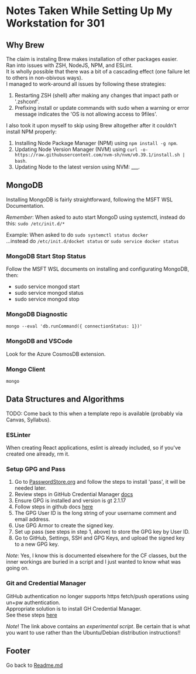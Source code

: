 # Notes Taken While Setting Up My Workstation for 301

## Why Brew

The claim is instaling Brew makes installation of other packages easier.  
Ran into issues with ZSH, NodeJS, NPM, and ESLint.  
It is wholly possible that there was a bit of a cascading effect (one failure let to others in non-obivous ways).  
I managed to work-around all issues by following these strategies:  

1. Restarting ZSH (shell) after making any changes that impact path or '.zshconf'.  
2. Prefixing install or update commands with sudo when a warning or error message indicates the 'OS is not allowing access to 9files'.  

I also took it upon myself to skip using Brew altogether after it couldn't install NPM properly:  

1. Installing Node Package Manager (NPM) using `npm install -g npm`.  
2. Updating Node Version Manager (NVM) using `curl -o- https://raw.githubusercontent.com/nvm-sh/nvm/v0.39.1/install.sh | bash`.  
3. Updating Node to the latest version using NVM: ___.  

## MongoDB

Installing MongoDB is fairly straightforward, following the MSFT WSL Documentation.

*Remember*: When asked to auto start MongoD using systemctl, instead do this: `sudo /etc/init.d/*`  

Example: When asked to do `sudo systemctl status docker`  
...instead do `/etc/init.d/docket status` or `sudo service docker status`  

### MongoDB Start Stop Status

Follow the MSFT WSL documents on installing and configurating MongoDB, then:  

- sudo service mongod start  
- sudo service mongod status  
- sudo service mongod stop  

### MongoDB Diagnostic

`mongo --eval 'db.runCommand({ connectionStatus: 1})'`  

### MongoDB and VSCode

Look for the Azure CosmosDB extension.  

### Mongo Client

`mongo`  

## Data Structures and Algorithms

TODO: Come back to this when a template repo is available (probably via Canvas, Syllabus).  

### ESLinter

When creating React applications, eslint is already included, so if you've created one already, rm it.  

### Setup GPG and Pass

1. Go to [PasswordStore.org](https://www.passwordstore.org/) and follow the steps to install 'pass', it will be needed later.  
2. Review steps in GitHub Credential Manager [docs](https://github.com/GitCredentialManager/git-credential-manager/blob/main/docs/credstores.md)  
3. Ensure GPG is installed and version is gt 2.1.17
4. Follow steps in github docs [here](https://docs.github.com/en/github-ae@latest/authentication/managing-commit-signature-verification/generating-a-new-gpg-key)  
5. The GPG User ID is the long string of your username comment and email address.  
6. Use GPG Armor to create the signed key.  
7. Set up pass (see steps in step 1, above) to store the GPG key by User ID.  
8. Go to GitHub, Settings, SSH and GPG Keys, and upload the signed key to a new GPG key.  

*Note*: Yes, I know this is documented elsewhere for the CF classes, but the inner workings are buried in a script and I just wanted to know what was going on.  

### Git and Credential Manager

GitHub authentication no longer supports https fetch/push operations using un+pw authentication.  
Appropriate solution is to install GH Credential Manager.  
See these steps [here](https://github.com/GitCredentialManager/git-credential-manager#linux-install-instructions)  

*Note*! The link above contains an *experimental script*. Be certain that is what you want to use rather than the Ubuntu/Debian distribution instructions!!  

## Footer

Go back to [Readme.md](../README.html)  
